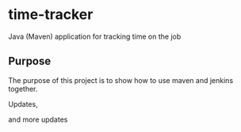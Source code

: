 # time-tracker
Java (Maven) application for tracking time on the job

## Purpose

The purpose of this project is to show how to use maven and jenkins together.

Updates, 

and more updates
